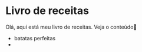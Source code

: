 # Livro de receitas 



Olá, aqui está meu livro de receitas. Veja o conteúdo:wave:



- batatas perfeitas
- 

